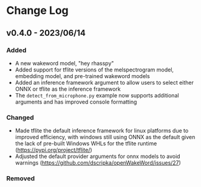 # Change Log

## v0.4.0 - 2023/06/14

### Added

* A new wakeword model, "hey rhasspy"
* Added support for tflite versions of the melspectrogram model, embedding model, and pre-trained wakeword models
* Added an inference framework argument to allow users to select either ONNX or tflite as the inference framework
* The `detect_from_microphone.py` example now supports additional arguments and has improved console formatting

### Changed

* Made tflite the default inference framework for linux platforms due to improved efficiency, with windows still using ONNX as the default given the lack of pre-built Windows WHLs for the tflite runtime (https://pypi.org/project/tflite/)
* Adjusted the default provider arguments for onnx models to avoid warnings (https://github.com/dscripka/openWakeWord/issues/27)

### Removed